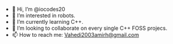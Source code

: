 - 👋 Hi, I’m @iocodes20
- 👀 I’m interested in robots.
- 🌱 I’m currently learning C++.
- 💞️ I’m looking to collaborate on every single C++ FOSS projecs.
- 📫 How to reach me: Vahedi2003amirh@gmail.com

<!---
iocodes20/iocodes20 is a ✨ special ✨ repository because its `README.md` (this file) appears on your GitHub profile.
You can click the Preview link to take a look at your changes.
--->
